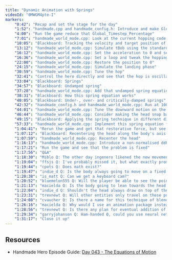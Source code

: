 ```yaml
---
title: "Dynamic Animation with Springs"
videoId: "0MWGM4pte-I"
markers:
    "0:42": "Recap and set the stage for the day"
    "1:52": "handmade.cpp and handmade_config.h: Introduce and make Global_Timestep_Percentage editable with the debug system"
    "4:00": "Run the game reduce that Global_Timestep_Percentage"
    "7:01": "handmade_world_mode.cpp: Look at the current hopping code and consider doing physics simulation on the springiness"
    "10:05": "Blackboard: Tracking the velocity and target position of the cape"
    "13:12": "handmade_world_mode.cpp: Simulate tBob using the standard equations of motion [see Resources, Handmade Hero Episode Guide]"
    "16:12": "handmade_world_mode.cpp: Set the acceleration to 0 and see that there's no movement on that joint"
    "16:36": "handmade_world_mode.cpp: Set a loop and tweak the hopping variables"
    "22:00": "handmade_world_mode.cpp: Restore the position to 0"
    "24:15": "handmade_world_mode.cpp: Simulate the landing phase"
    "30:59": "handmade_world_mode.cpp: Tune the hop"
    "32:41": "Control the hero directly and see that the hop is oscillating"
    "33:04": "Blackboard: Springs"
    "34:57": "Blackboard: Undamped spring"
    "37:28": "handmade_world_mode.cpp: Add that undamped spring equation"
    "38:31": "Blackboard: How this spring equation works"
    "40:05": "Blackboard: Under-, over- and critically-damped springs"
    "42:32": "handmade_config.h and handmade_world_mode.cpp: Run at 100% global speed and slow down the head and jump"
    "44:01": "handmade_world_mode.cpp: Tune the downward motion on the anticipation phase"
    "46:44": "handmade_world_mode.cpp: Consider making the head snap back to the body when stationary"
    "49:15": "Blackboard: Applying the spring technique in different directions"
    "57:33": "handmade_world_mode.cpp: Implement this spring equation for the head"
    "1:04:41": "Rerun the game and get that restorative force, but see that the facing direction is being affected by something"
    "1:07:12": "Blackboard: Recentering the head along the body's axis of movement"
    "1:07:59": "handmade_world_mode.cpp: Recenter the head"
    "1:16:13": "handmade_world_mode.cpp: Introduce a non-normalised ddP2 in order to compute the spring"
    "1:17:21": "Run the game and see that the problem is fixed"
    "1:17:56": "Q&A"
    "1:18:30": "Miblo Q: The other day ingenero likened the new movement to Crypt of the Necrodancer. I like that game and see where they're coming from, but Handmade Hero already looks like it feels so much sweeter to play"
    "1:19:04": "ffsjs Q: I've probably missed it, but what exactly prompted switching the hero movement from analogue-rolling to digital-tile-based-wiggle-hopping?"
    "1:19:44": "cpots Q: Does math exist?"
    "1:19:47": "indie_d Q: Is the body always going to move on a fixed grid?"
    "1:20:38": "is_matt Q: Can we get a keyboard cam?"
    "1:20:52": "bluemelon555 Q: Will the player be able to see the points in the design"
    "1:21:13": "macielda Q: Is the body going to lean towards the head or is it gonna stay detached?"
    "1:22:04": "indie_d Q: Shouldn't the head always draw on top of the cape?"
    "1:23:31": "trevnewt Q: Will other entities only travel on these points, too? Or can they move freely?"
    "1:24:08": "cvaucher Q: Is there a name for this technique of blending canned and simulated animations? Is it a common thing allowed in animation / 3D packages?"
    "1:26:16": "macielda Q: Why would I use an animation package instead of doing what you just did (and whatever you will do)?"
    "1:28:56": "trevnewt Q: Is there any plan for eventual addition of music?"
    "1:29:34": "garryjohanson Q: Ham-handed Q, could you use neural networks and make something like Boston Dynamics 'BigDog'?"
    "1:31:17": "Close it up"
---
```


## Resources

* Handmade Hero Episode Guide: [Day 043 - The Equations of Motion](https://hero.handmade.network/episode/code/day043)
